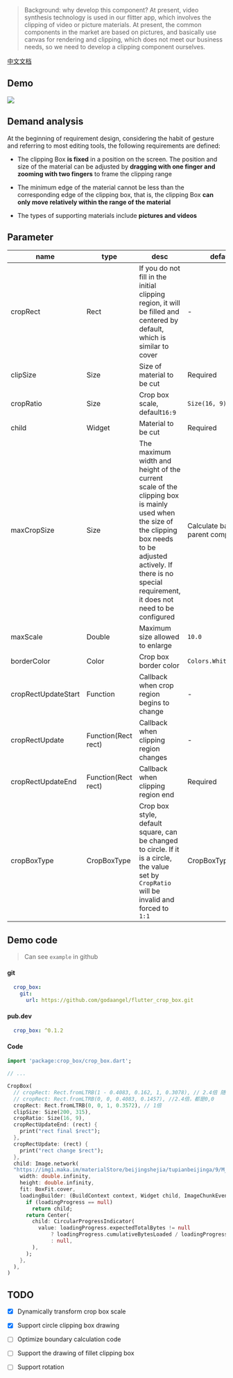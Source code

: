 > Background: why develop this component? At present, video synthesis technology is used in our flitter app, which involves the clipping of video or picture materials. At present, the common components in the market are based on pictures, and basically use canvas for rendering and clipping, which does not meet our business needs, so we need to develop a clipping component ourselves.

[中文文档](https://github.com/godaangel/flutter_crop_box/blob/master/doc/README_ZH.md)

## Demo

![](https://github.com/godaangel/flutter_crop_box/blob/master/gif/5e941f8d-39a2-45da-9c8c-9eb2f6513498.gif)

## Demand analysis

At the beginning of requirement design, considering the habit of gesture and referring to most editing tools, the following requirements are defined:

- The clipping Box **is fixed** in a position on the screen. The position and size of the material can be adjusted by **dragging with one finger and zooming with two fingers** to frame the clipping range

- The minimum edge of the material cannot be less than the corresponding edge of the clipping box, that is, the clipping Box **can only move relatively within the range of the material**

- The types of supporting materials include **pictures and videos**

## Parameter

| name | type | desc | default |
| --- | --- | --- | --- |
| cropRect | Rect | If you do not fill in the initial clipping region, it will be filled and centered by default, which is similar to cover | - |
| clipSize | Size | Size of material to be cut | Required |
| cropRatio | Size | Crop box scale, default`16:9` | `Size(16, 9)` |
| child | Widget | Material to be cut | Required |
| maxCropSize | Size | The maximum width and height of the current scale of the clipping box is mainly used when the size of the clipping box needs to be adjusted actively. If there is no special requirement, it does not need to be configured | Calculate based on parent component |
| maxScale | Double | Maximum size allowed to enlarge | `10.0` |
| borderColor | Color | Crop box border color | `Colors.White` |
| cropRectUpdateStart | Function | Callback when crop region begins to change | - |
| cropRectUpdate | Function(Rect rect) | Callback when clipping region changes | - |
| cropRectUpdateEnd | Function(Rect rect) | Callback when clipping region end | Required |
| cropBoxType | CropBoxType | Crop box style, default square, can be changed to circle. If it is a circle, the value set by `CropRatio` will be invalid and forced to `1:1` | CropBoxType.Square |

## Demo code

> Can see `example` in github

#### git
```yaml
  crop_box:
    git:
      url: https://github.com/godaangel/flutter_crop_box.git
```

#### pub.dev
```yaml
  crop_box: ^0.1.2
```

#### Code
```dart
import 'package:crop_box/crop_box.dart';

// ...

CropBox(
  // cropRect: Rect.fromLTRB(1 - 0.4083, 0.162, 1, 0.3078), // 2.4倍 随机位置
  // cropRect: Rect.fromLTRB(0, 0, 0.4083, 0.1457), //2.4倍，都是0,0
  cropRect: Rect.fromLTRB(0, 0, 1, 0.3572), // 1倍
  clipSize: Size(200, 315),
  cropRatio: Size(16, 9),
  cropRectUpdateEnd: (rect) {
    print("rect final $rect");
  },
  cropRectUpdate: (rect) {
    print("rect change $rect");
  },
  child: Image.network(
  "https://img1.maka.im/materialStore/beijingshejia/tupianbeijinga/9/M_7TNT6NIM/M_7TNT6NIM_v1.jpg",
    width: double.infinity,
    height: double.infinity,
    fit: BoxFit.cover,
    loadingBuilder: (BuildContext context, Widget child, ImageChunkEvent loadingProgress) {
      if (loadingProgress == null)
        return child;
      return Center(
        child: CircularProgressIndicator(
          value: loadingProgress.expectedTotalBytes != null
              ? loadingProgress.cumulativeBytesLoaded / loadingProgress.expectedTotalBytes
              : null,
        ),
      );
    },
  ),
)
```

## TODO

* [x] Dynamically transform crop box scale

* [x] Support circle clipping box drawing

* [ ] Optimize boundary calculation code

* [ ] Support the drawing of fillet clipping box

* [ ] Support rotation

